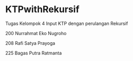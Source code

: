 # KTPwithRekursif
Tugas Kelompok 4 Input KTP dengan perulangan Rekursif

200 Nurrahmat Eko Nugroho

208 Rafi Satya Prayoga 

225 Bagas Putra Ratmanta
